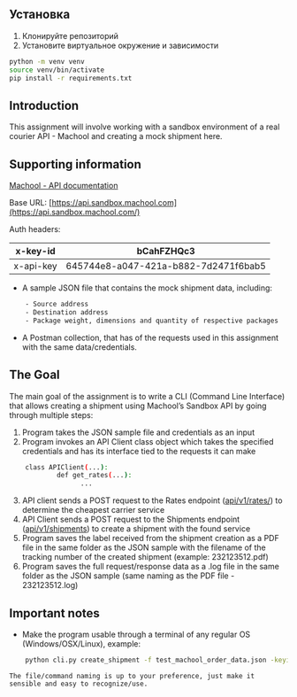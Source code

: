 ## Установка

1. Клонируйте репозиторий
2. Установите виртуальное окружение и зависимости

```sh
python -m venv venv
source venv/bin/activate
pip install -r requirements.txt
```


## Introduction

This assignment will involve working with a sandbox environment of a real courier API - Machool and creating a mock shipment here.

## Supporting information

[Machool - API documentation](https://api.machool.com/external/docs)

Base URL:  [https://api.sandbox.machool.com](https://api.sandbox.machool.com/)

Auth headers:

| x-key-id | bCahFZHQc3 |
| --- | --- |
| x-api-key | 645744e8-a047-421a-b882-7d2471f6bab5 |
- A sample JSON file that contains the mock shipment data, including:

```sh
    - Source address
    - Destination address
    - Package weight, dimensions and quantity of respective packages
```

- A Postman collection, that has of the requests used in this assignment with the same data/credentials.
    

## The Goal

The main goal of the assignment is to write a CLI (Command Line Interface) that allows creating a shipment using Machool’s Sandbox API by going through multiple steps:

1. Program takes the JSON sample file and credentials as an input
2. Program invokes an API Client class object which takes the specified credentials and has its interface tied to the requests it can make
    
```sh
    class APIClient(...):
    		def get_rates(...):
    			  ...
```
    
3. API client sends a POST request to the Rates endpoint ([api/v1/rates/](https://api.machool.com/external/docs#/Rates/RatesController_getRatesV1)) to determine the cheapest carrier service
4. API Client sends a POST request to the Shipments endpoint ([api/v1/shipments](https://api.machool.com/external/docs#/Shipments/ShipmentsController_createShipment)) to create a shipment with the found service
5. Program saves the label received from the shipment creation as a PDF file in the same folder as the JSON sample with the filename of the tracking number of the created shipment (example: 232123512.pdf)
6. Program saves the full request/response data as a .log file in the same folder as the JSON sample (same naming as the PDF file - 232123512.log)

## Important notes

- Make the program usable through a terminal of any regular OS (Windows/OSX/Linux), example:
    
```sh
    python cli.py create_shipment -f test_machool_order_data.json -keyid <KEY-ID> -api-key <API-KEY>
```
    
    The file/command naming is up to your preference, just make it sensible and easy to recognize/use.